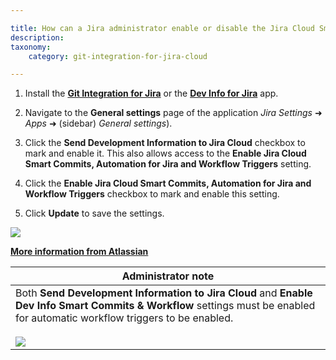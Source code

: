 ```yaml
---

title: How can a Jira administrator enable or disable the Jira Cloud Smart Commits, Automation for Jira and Workflow Triggers?
description:
taxonomy:
    category: git-integration-for-jira-cloud

---
```


1.  Install the [**Git Integration for Jira**](https://marketplace.atlassian.com/4984) or the [**Dev Info for Jira**](https://marketplace.atlassian.com/1219270) app.
    
2.  Navigate to the **General settings** page of the application _Jira Settings_ ➜ _Apps_ ➜ (sidebar) _General settings_).
    
3.  Click the **Send Development Information to Jira Cloud** checkbox to mark and enable it. This also allows access to the **Enable Jira Cloud Smart Commits, Automation for Jira and Workflow Triggers** setting.
    
4.  Click the **Enable Jira Cloud Smart Commits, Automation for Jira and Workflow Triggers** checkbox to mark and enable this setting.
    
5.  Click **Update** to save the settings.
    

![](https://bigbrassband.atlassian.net/wiki/download/attachments/1940914229/gitcloud-gencfg-jira-devinfo-options-02.png?version=1&modificationDate=1631336816965&cacheVersion=1&api=v2)

[**More information from Atlassian**](https://confluence.atlassian.com/jirasoftwarecloud/configuring-development-tools-764478056.html#Configuringdevelopmenttools-Workflowtriggers)

| **Administrator note** |
| --- |
| Both **Send Development Information to Jira Cloud** and **Enable Dev Info Smart Commits & Workflow** settings must be enabled for automatic workflow triggers to be enabled.<br><br>![](https://bigbrassband.atlassian.net/wiki/download/thumbnails/1940914229/gitcloud-general-settings.png%3Fversion=1&modificationDate=1561755642353&cacheVersion=1&api=v2&width=350&height=184?version=1&modificationDate=1631336816979&cacheVersion=1&api=v2&width=442&height=232) |


